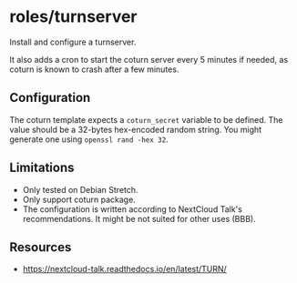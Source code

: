 # roles/turnserver

Install and configure a turnserver.

It also adds a cron to start the coturn server every 5 minutes if
needed, as coturn is known to crash after a few minutes.

## Configuration

The coturn template expects a `coturn_secret` variable to be defined.
The value should be a 32-bytes hex-encoded random string.  You might
generate one using `openssl rand -hex 32`.

## Limitations

- Only tested on Debian Stretch.
- Only support coturn package.
- The configuration is written according to NextCloud Talk's
  recommendations. It might be not suited for other uses (BBB).

## Resources

- https://nextcloud-talk.readthedocs.io/en/latest/TURN/
